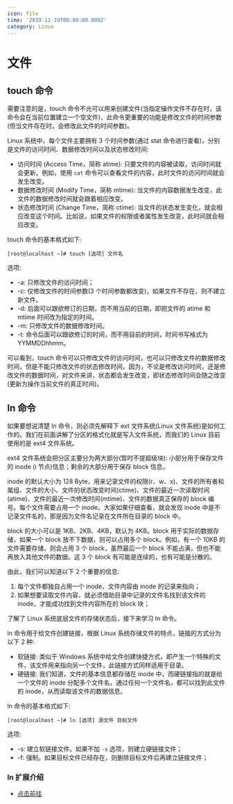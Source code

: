 ```yaml
---
icon: file
time: '2019-11-19T00:00:00.000Z'
category: Linux
---
```


# 文件

## touch 命令

需要注意的是，touch 命令不光可以用来创建文件\(当指定操作文件不存在时，该命令会在当前位置建立一个空文件\)，此命令更重要的功能是修改文件的时间参数\(但当文件存在时，会修改此文件的时间参数\)。

Linux 系统中，每个文件主要拥有 3 个时间参数\(通过 stat 命令进行查看\)，分别是文件的访问时间、数据修改时间以及状态修改时间:

* 访问时间 \(Access Time，简称 atime\): 只要文件的内容被读取，访问时间就会更新。例如，使用 `cat` 命令可以查看文件的内容，此时文件的访问时间就会发生改变。
* 数据修改时间 \(Modify Time，简称 mtime\): 当文件的内容数据发生改变，此文件的数据修改时间就会跟着相应改变。
* 状态修改时间 \(Change Time，简称 ctime\): 当文件的状态发生变化，就会相应改变这个时间。比如说，如果文件的权限或者属性发生改变，此时间就会相应改变。

touch 命令的基本格式如下:

```text
[root@localhost ~]# touch [选项] 文件名
```

选项:

* -a: 只修改文件的访问时间；
* -c: 仅修改文件的时间参数\(3 个时间参数都改变\)，如果文件不存在，则不建立新文件。
* -d: 后面可以跟欲修订的日期，而不用当前的日期，即把文件的 atime 和 mtime 时间改为指定的时间。
* -m: 只修改文件的数据修改时间。
* -t: 命令后面可以跟欲修订的时间，而不用目前的时间，时间书写格式为 YYMMDDhhmm。

可以看到，touch 命令可以只修改文件的访问时间，也可以只修改文件的数据修改时间，但是不能只修改文件的状态修改时间。因为，不论是修改访问时间，还是修改文件的数据时间，对文件来讲，状态都会发生改变，即状态修改时间会随之改变\(更新为操作当前文件的真正时间\)。

## ln 命令

如果要想说清楚 ln 命令，则必须先解释下 ext 文件系统\(Linux 文件系统\)是如何工作的。我们在前面讲解了分区的格式化就是写入文件系统，而我们的 Linux 目前使用的是 ext4 文件系统。

ext4 文件系统会把分区主要分为两大部分\(暂时不提超级块\): 小部分用于保存文件的 inode \(i 节点\)信息；剩余的大部分用于保存 block 信息。

inode 的默认大小为 128 Byte，用来记录文件的权限\(r、w、x\)、文件的所有者和属组、文件的大小、文件的状态改变时间\(ctime\)、文件的最近一次读取时间\(atime\)、文件的最近一次修改时间\(mtime\)、文件的数据真正保存的 block 编号。每个文件需要占用一个 inode。大家如果仔细查看，就会发现 inode 中是不记录文件名的，那是因为文件名记录在文件所在目录的 block 中。

block 的大小可以是 1KB、2KB、4KB，默认为 4KB。block 用于实际的数据存储，如果一个 block 放不下数据，则可以占用多个 block。例如，有一个 10KB 的文件需要存储，则会占用 3 个 block，虽然最后一个 block 不能占满，但也不能再放入其他文件的数据。这 3 个 block 有可能是连续的，也有可能是分散的。

由此，我们可以知道以下 2 个重要的信息:

1. 每个文件都独自占用一个 inode，文件内容由 inode 的记录来指向；
2. 如果想要读取文件内容，就必须借助目录中记录的文件名找到该文件的 inode，才能成功找到文件内容所在的 block 块；

了解了 Linux 系统底层文件的存储状态后，接下来学习 ln 命令。

ln 命令用于给文件创建链接，根据 Linux 系统存储文件的特点，链接的方式分为以下 2 种:

* 软链接: 类似于 Windows 系统中给文件创建快捷方式，即产生一个特殊的文件，该文件用来指向另一个文件，此链接方式同样适用于目录。
* 硬链接: 我们知道，文件的基本信息都存储在 inode 中，而硬链接指的就是给一个文件的 inode 分配多个文件名，通过任何一个文件名，都可以找到此文件的 inode，从而读取该文件的数据信息。

ln 命令的基本格式如下:

```text
[root@localhost ~]# ln [选项] 源文件 目标文件
```

选项:

* -s: 建立软链接文件。如果不加 `-s` 选项，则建立硬链接文件；
* -f: 强制。如果目标文件已经存在，则删除目标文件后再建立链接文件；

### ln 扩展介绍

* [点击前往](ln.md)

